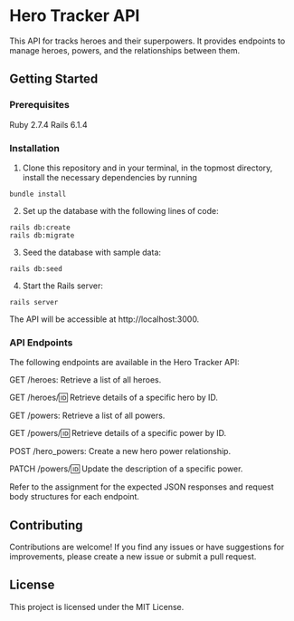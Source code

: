 # Hero Tracker API
This API for tracks heroes and their superpowers. It provides endpoints to manage heroes, powers, and the relationships between them.

## Getting Started

### Prerequisites
Ruby 2.7.4
Rails 6.1.4

### Installation
1. Clone this repository and in your terminal, in the topmost directory, install the necessary dependencies by running 
```
bundle install
```
2. Set up the database with the following lines of code:
``` 
rails db:create
rails db:migrate
```
3. Seed the database with sample data:
```
rails db:seed
```
4. Start the Rails server:
```
rails server
```
The API will be accessible at http://localhost:3000.

### API Endpoints
The following endpoints are available in the Hero Tracker API:

GET /heroes: Retrieve a list of all heroes.

GET /heroes/:id: Retrieve details of a specific hero by ID.

GET /powers: Retrieve a list of all powers.

GET /powers/:id: Retrieve details of a specific power by ID.

POST /hero_powers: Create a new hero power relationship.

PATCH /powers/:id: Update the description of a specific power.

Refer to the assignment for the expected JSON responses and request body structures for each endpoint.

## Contributing
Contributions are welcome! If you find any issues or have suggestions for improvements, please create a new issue or submit a pull request.

## License
This project is licensed under the MIT License.
